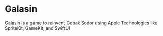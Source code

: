 # Galasin
Galasin is a game to reinvent Gobak Sodor using Apple Technologies like SpriteKit, GameKit, and SwiftUI
